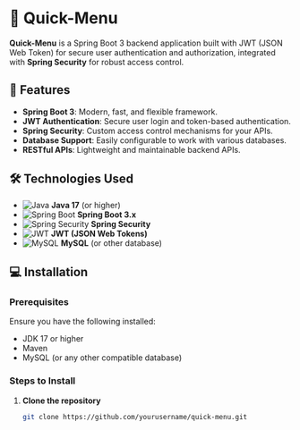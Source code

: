 # 🚀 Quick-Menu

**Quick-Menu** is a Spring Boot 3 backend application built with JWT (JSON Web Token) for secure user authentication and authorization, integrated with **Spring Security** for robust access control.

## 📌 Features

- **Spring Boot 3**: Modern, fast, and flexible framework.
- **JWT Authentication**: Secure user login and token-based authentication.
- **Spring Security**: Custom access control mechanisms for your APIs.
- **Database Support**: Easily configurable to work with various databases.
- **RESTful APIs**: Lightweight and maintainable backend APIs.

## 🛠️ Technologies Used

- ![Java](https://img.shields.io/badge/Java-17-blue?style=flat-square&logo=openjdk&logoColor=white) **Java 17** (or higher)
- ![Spring Boot](https://img.shields.io/badge/Spring_Boot-3.0-brightgreen?style=flat-square&logo=springboot&logoColor=white) **Spring Boot 3.x**
- ![Spring Security](https://img.shields.io/badge/Spring_Security-5.0-6db33f?style=flat-square&logo=springsecurity&logoColor=white) **Spring Security**
- ![JWT](https://img.shields.io/badge/JWT-JSON_Web_Token-orange?style=flat-square&logo=json-web-tokens&logoColor=white) **JWT (JSON Web Tokens)**
- ![MySQL](https://img.shields.io/badge/MySQL-8.0-blue?style=flat-square&logo=mysql&logoColor=white) **MySQL** (or other database)

## 💻 Installation

### Prerequisites

Ensure you have the following installed:

- JDK 17 or higher
- Maven
- MySQL (or any other compatible database)

### Steps to Install

1. **Clone the repository**

   ```bash
   git clone https://github.com/yourusername/quick-menu.git
